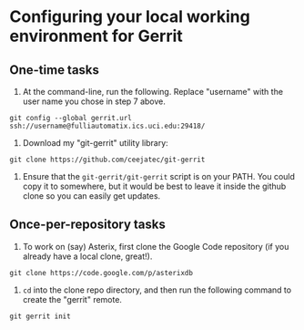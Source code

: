 # Configuring your local working environment for Gerrit #

## One-time tasks ##

  1. At the command-line, run the following. Replace "username" with the user name you chose in step 7 above.
```
git config --global gerrit.url ssh://username@fulliautomatix.ics.uci.edu:29418/
```
  1. Download my "git-gerrit" utility library:
```
git clone https://github.com/ceejatec/git-gerrit
```
  1. Ensure that the `git-gerrit/git-gerrit` script is on your PATH. You could copy it to somewhere, but it would be best to leave it inside the github clone so you can easily get updates.

## Once-per-repository tasks ##

  1. To work on (say) Asterix, first clone the Google Code repository (if you already have a local clone, great!).
```
git clone https://code.google.com/p/asterixdb
```
  1. `cd` into the clone repo directory, and then run the following command to create the "gerrit" remote.
```
git gerrit init
```